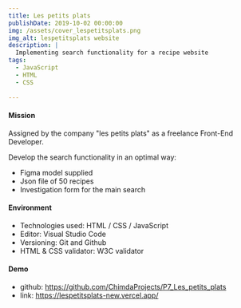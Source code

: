 ```yaml
---
title: Les petits plats
publishDate: 2019-10-02 00:00:00
img: /assets/cover_lespetitsplats.png
img_alt: lespetitsplats website
description: |
  Implementing search functionality for a recipe website
tags:
  - JavaScript
  - HTML
  - CSS
  
---
```

#### Mission
Assigned by the company "les petits plats" as a freelance Front-End Developer.

Develop the search functionality in an optimal way:
- Figma model supplied
- Json file of 50 recipes
- Investigation form for the main search

#### Environment
- Technologies used: HTML / CSS / JavaScript
- Editor: Visual Studio Code
- Versioning: Git and Github
- HTML & CSS validator: W3C validator

#### Demo
- github: https://github.com/ChimdaProjects/P7_Les_petits_plats
- link: https://lespetitsplats-new.vercel.app/

